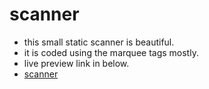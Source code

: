 # scanner 
* this small static scanner is beautiful.
* it is coded using the marquee tags mostly.
* live preview link in below.
* [ scanner ](https://zemmex.github.io/scanner)
